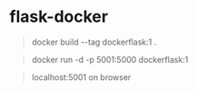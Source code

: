 # flask-docker

> docker build --tag dockerflask:1 . 

> docker run -d -p 5001:5000 dockerflask:1

> localhost:5001 on browser

